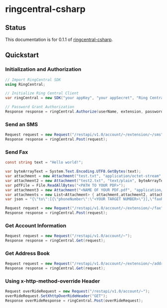 # ringcentral-csharp

## Status

This documentation is for 0.1.1 of [ringcentral-csharp](https://github.com/ringcentral/ringcentral-csharp).

## Quickstart

### Initialization and Authorization

```cs
// Import RingCentral SDK
using RingCentral;

// Initialize Ring Central Client
var ringCentral = new SDK("your appKey", "your appSecret", "Ring Central apiEndPoint", "Application Name","Application Version").GetPlatform();

// Password Grant Authorization
Response response = ringCentral.Authorize(userName, extension, password, true);
```

### Send an SMS

```cs
Request request = new Request("/restapi/v1.0/account/~/extension/~/sms", jsonSmsString);
Response response = ringCentral.Post(request);
```

### Send Fax

```cs
const string text = "Hello world!";

var byteArrayText = System.Text.Encoding.UTF8.GetBytes(text);
var attachment = new Attachment("test.txt", "application/octet-stream", byteArrayText);
var attachment2 = new Attachment("test2.txt", "text/plain", byteArrayText);
var pdfFile = File.ReadAllBytes("<PATH TO YOUR PDF>");
var attachment3 = new Attachment("<NAME OF YOUR PDF.pdf", "application/pdf", pdfFile);
var attachments = new List<Attachment> { attachment,attachment2, attachment3 };
var json = "{\"to\":[{\"phoneNumber\":\"<YOUR TARGET NUMBER>\"}],\"faxResolution\":\"High\"}";

Request request = new Request("/restapi/v1.0/account/~/extension/~/fax", json, attachments);
Response response = ringCentral.Post(request);
```

### Get Account Information

```cs
Request request = new Request("/restapi/v1.0/account/~");
Response response = ringCentral.Get(request);
```

### Get Address Book

```cs
Request request = new Request("/restapi/v1.0/account/~/extension/~/address-book/contact");
Response response = ringCentral.Get(request);
```

### Using x-http-method-override Header

```cs
Request overRideRequest = new Request("/restapi/v1.0/account/~");
overRideRequest.SetXhttpOverRideHeader("GET");
Response overRideResponse = ringCentral.Post(overRideRequest);
```